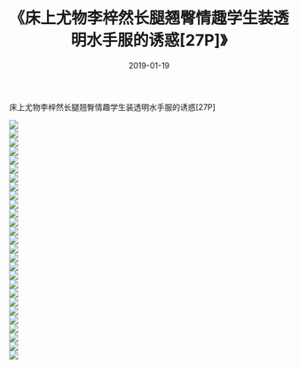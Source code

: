 ﻿---
layout: post
title:  《床上尤物李梓然长腿翘臀情趣学生装透明水手服的诱惑[27P]》
date:   2019-01-19
img: http://pic.660000.xyz/1:/性感/2019/床上尤物李梓然长腿翘臀情趣学生装透明水手服的诱惑[27P]/000.jpg
categories: [美女, 清纯, 唯美]
---

床上尤物李梓然长腿翘臀情趣学生装透明水手服的诱惑[27P]

  ![](http://pic.660000.xyz/1:/性感/2019/床上尤物李梓然长腿翘臀情趣学生装透明水手服的诱惑[27P]/001.jpg) <br> ![](http://pic.660000.xyz/1:/性感/2019/床上尤物李梓然长腿翘臀情趣学生装透明水手服的诱惑[27P]/002.jpg) <br> ![](http://pic.660000.xyz/1:/性感/2019/床上尤物李梓然长腿翘臀情趣学生装透明水手服的诱惑[27P]/003.jpg) <br> ![](http://pic.660000.xyz/1:/性感/2019/床上尤物李梓然长腿翘臀情趣学生装透明水手服的诱惑[27P]/004.jpg) <br> ![](http://pic.660000.xyz/1:/性感/2019/床上尤物李梓然长腿翘臀情趣学生装透明水手服的诱惑[27P]/005.jpg) <br> ![](http://pic.660000.xyz/1:/性感/2019/床上尤物李梓然长腿翘臀情趣学生装透明水手服的诱惑[27P]/006.jpg) <br> ![](http://pic.660000.xyz/1:/性感/2019/床上尤物李梓然长腿翘臀情趣学生装透明水手服的诱惑[27P]/007.jpg) <br> ![](http://pic.660000.xyz/1:/性感/2019/床上尤物李梓然长腿翘臀情趣学生装透明水手服的诱惑[27P]/008.jpg) <br> ![](http://pic.660000.xyz/1:/性感/2019/床上尤物李梓然长腿翘臀情趣学生装透明水手服的诱惑[27P]/009.jpg) <br> ![](http://pic.660000.xyz/1:/性感/2019/床上尤物李梓然长腿翘臀情趣学生装透明水手服的诱惑[27P]/010.jpg) <br> ![](http://pic.660000.xyz/1:/性感/2019/床上尤物李梓然长腿翘臀情趣学生装透明水手服的诱惑[27P]/011.jpg) <br> ![](http://pic.660000.xyz/1:/性感/2019/床上尤物李梓然长腿翘臀情趣学生装透明水手服的诱惑[27P]/012.jpg) <br> ![](http://pic.660000.xyz/1:/性感/2019/床上尤物李梓然长腿翘臀情趣学生装透明水手服的诱惑[27P]/013.jpg) <br> ![](http://pic.660000.xyz/1:/性感/2019/床上尤物李梓然长腿翘臀情趣学生装透明水手服的诱惑[27P]/014.jpg) <br> ![](http://pic.660000.xyz/1:/性感/2019/床上尤物李梓然长腿翘臀情趣学生装透明水手服的诱惑[27P]/015.jpg) <br> ![](http://pic.660000.xyz/1:/性感/2019/床上尤物李梓然长腿翘臀情趣学生装透明水手服的诱惑[27P]/016.jpg) <br> ![](http://pic.660000.xyz/1:/性感/2019/床上尤物李梓然长腿翘臀情趣学生装透明水手服的诱惑[27P]/017.jpg) <br> ![](http://pic.660000.xyz/1:/性感/2019/床上尤物李梓然长腿翘臀情趣学生装透明水手服的诱惑[27P]/018.jpg) <br> ![](http://pic.660000.xyz/1:/性感/2019/床上尤物李梓然长腿翘臀情趣学生装透明水手服的诱惑[27P]/019.jpg) <br> ![](http://pic.660000.xyz/1:/性感/2019/床上尤物李梓然长腿翘臀情趣学生装透明水手服的诱惑[27P]/020.jpg) <br> ![](http://pic.660000.xyz/1:/性感/2019/床上尤物李梓然长腿翘臀情趣学生装透明水手服的诱惑[27P]/021.jpg) <br> ![](http://pic.660000.xyz/1:/性感/2019/床上尤物李梓然长腿翘臀情趣学生装透明水手服的诱惑[27P]/022.jpg) <br> ![](http://pic.660000.xyz/1:/性感/2019/床上尤物李梓然长腿翘臀情趣学生装透明水手服的诱惑[27P]/023.jpg) <br> ![](http://pic.660000.xyz/1:/性感/2019/床上尤物李梓然长腿翘臀情趣学生装透明水手服的诱惑[27P]/024.jpg) <br> ![](http://pic.660000.xyz/1:/性感/2019/床上尤物李梓然长腿翘臀情趣学生装透明水手服的诱惑[27P]/025.jpg) <br> ![](http://pic.660000.xyz/1:/性感/2019/床上尤物李梓然长腿翘臀情趣学生装透明水手服的诱惑[27P]/026.jpg) <br> ![](http://pic.660000.xyz/1:/性感/2019/床上尤物李梓然长腿翘臀情趣学生装透明水手服的诱惑[27P]/027.jpg) <br>